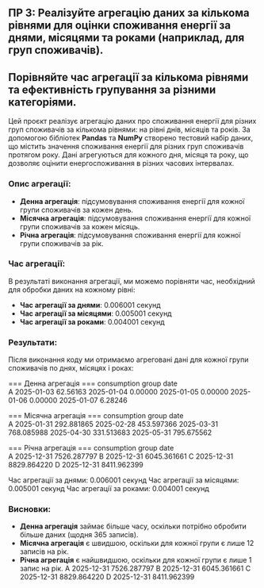 ## ПР 3: Реалізуйте агрегацію даних за кількома рівнями для оцінки споживання енергії за днями, місяцями та роками (наприклад, для груп споживачів).
## Порівняйте час агрегації за кількома рівнями та ефективність групування за різними категоріями.

Цей проєкт реалізує агрегацію даних про споживання енергії для різних груп споживачів за кількома рівнями: на рівні днів, місяців та років. За допомогою бібліотек **Pandas** та **NumPy** створено тестовий набір даних, що містить значення споживання енергії для різних груп споживачів протягом року. Дані агрегуються для кожного дня, місяця та року, що дозволяє оцінити енергоспоживання в різних часових інтервалах.

### Опис агрегації:
- **Денна агрегація**: підсумовування споживання енергії для кожної групи споживачів за кожен день.
- **Місячна агрегація**: підсумовування споживання енергії для кожної групи споживачів за кожен місяць.
- **Річна агрегація**: підсумовування споживання енергії для кожної групи споживачів за рік.

### Час агрегації:
В результаті виконання агрегації, ми можемо порівняти час, необхідний для обробки даних на кожному рівні:
- **Час агрегації за днями**: 0.006001 секунд
- **Час агрегації за місяцями**: 0.005001 секунд
- **Час агрегації за роками**: 0.004001 секунд


### Результати:
Після виконання коду ми отримаємо агреговані дані для кожної групи споживачів по днях, місяцях і роках:


=== Денна агрегація ===
                   consumption
group date                   
A     2025-01-03     62.56163
      2025-01-04      0.00000
      2025-01-05      0.00000
      2025-01-06      0.00000
      2025-01-07      6.28246 

=== Місячна агрегація ===
                   consumption
group date                   
A     2025-01-31   292.881865
      2025-02-28   453.597366
      2025-03-31   768.085988
      2025-04-30   331.513683
      2025-05-31   795.675562 

=== Річна агрегація ===
                   consumption
group date                   
A     2025-12-31  7526.287797
B     2025-12-31  6045.361661
C     2025-12-31  8829.864220
D     2025-12-31  8411.962399 

Час агрегації за днями: 0.006001 секунд
Час агрегації за місяцями: 0.005001 секунд
Час агрегації за роками: 0.004001 секунд   

### Висновки:
- **Денна агрегація** займає більше часу, оскільки потрібно обробити більше даних (щодня 365 записів).
- **Місячна агрегація** є швидшою, оскільки для кожної групи є лише 12 записів на рік.
- **Річна агрегація** є найшвидшою, оскільки для кожної групи є лише 1 запис на рік.
A     2025-12-31  7526.287797
B     2025-12-31  6045.361661
C     2025-12-31  8829.864220
D     2025-12-31  8411.962399

